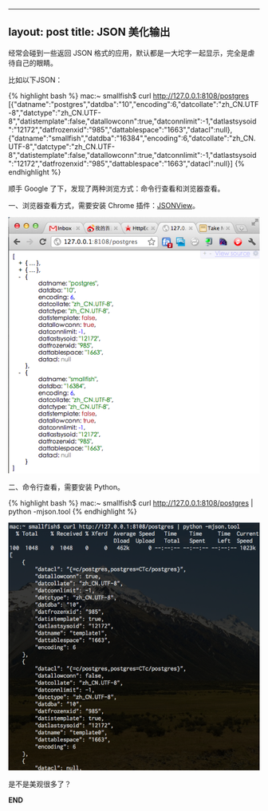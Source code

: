 
---
layout: post
title: JSON 美化输出
---

经常会碰到一些返回 JSON 格式的应用，默认都是一大坨字一起显示，完全是虐待自己的眼睛。

比如以下JSON：

{% highlight bash %}
mac:~ smallfish$ curl http://127.0.0.1:8108/postgres
[{"datname":"postgres","datdba":"10","encoding":6,"datcollate":"zh_CN.UTF-8","datctype":"zh_CN.UTF-8","datistemplate":false,"datallowconn":true,"datconnlimit":-1,"datlastsysoid":"12172","datfrozenxid":"985","dattablespace":"1663","datacl":null},{"datname":"smallfish","datdba":"16384","encoding":6,"datcollate":"zh_CN.UTF-8","datctype":"zh_CN.UTF-8","datistemplate":false,"datallowconn":true,"datconnlimit":-1,"datlastsysoid":"12172","datfrozenxid":"985","dattablespace":"1663","datacl":null}]
{% endhighlight %}

顺手 Google 了下，发现了两种浏览方式：命令行查看和浏览器查看。

一、浏览器查看方式，需要安装 Chrome 插件：[JSONView](https://chrome.google.com/webstore/detail/chklaanhfefbnpoihckbnefhakgolnmc)。

![](/images/chrome-jsonview.png)

二、命令行查看，需要安装 Python。

{% highlight bash %}
mac:~ smallfish$ curl http://127.0.0.1:8108/postgres | python -mjson.tool 
{% endhighlight %}

![](/images/python-json-format.png)

是不是美观很多了？

__END__
